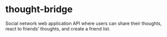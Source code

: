 # thought-bridge
Social network web application API where users can share their thoughts, react to friends’ thoughts, and create a friend list.
